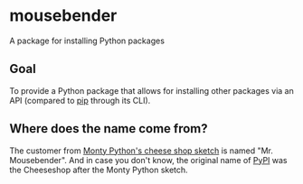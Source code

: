 # mousebender
A package for installing Python packages

## Goal

To provide a Python package that allows for installing other packages via an API (compared to [pip](https://pip.pypa.io/) through its CLI).

## Where does the name come from?
The customer from [Monty Python's cheese shop sketch](https://en.wikipedia.org/wiki/Cheese_Shop_sketch) is named "Mr. Mousebender". And in case you don't know, the original name of [PyPI](https://pypi.org/) was the Cheeseshop after the Monty Python sketch.
